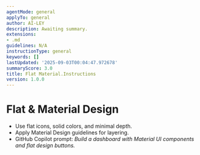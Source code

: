 ```yaml
---
agentMode: general
applyTo: general
author: AI-LEY
description: Awaiting summary.
extensions:
- .md
guidelines: N/A
instructionType: general
keywords: []
lastUpdated: '2025-09-03T00:04:47.972678'
summaryScore: 3.0
title: Flat Material.Instructions
version: 1.0.0
---
```


# Flat & Material Design

- Use flat icons, solid colors, and minimal depth.
- Apply Material Design guidelines for layering.
- GitHub Copilot prompt: *Build a dashboard with Material UI components and flat design buttons.*
